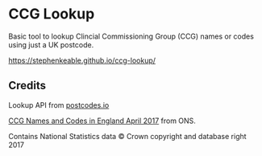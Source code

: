 # CCG Lookup
Basic tool to lookup Clincial Commissioning Group (CCG) names or codes using just a UK postcode.

https://stephenkeable.github.io/ccg-lookup/

## Credits 
Lookup API from [postcodes.io](https://postcodes.io)

[CCG Names and Codes in England April 2017](http://geoportal.statistics.gov.uk/datasets/2e5f1270a4a648628a1bbb66cfbf8a71_0) from ONS.

Contains National Statistics data © Crown copyright and database right 2017
